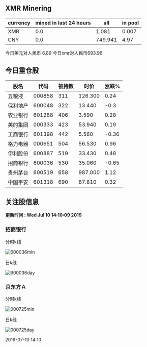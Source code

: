 ## XMR Minering

|currency|mined in last 24 hours|all|in pool|
|---|---|---|---|
|XMR|0.0|1.081|0.007|
|CNY|0.0|749.941|4.97|

今日美元对人民币 6.89	今日xmr对人民币693.96


## 今日重仓股 

|股名|代码|被持数|时价|涨跌%|
|---|---|---|---|---|
|五粮液|000858|311|126.300|0.24|
|保利地产|600048|322|13.440|-0.3|
|农业银行|601288|406|3.590|0.28|
|美的集团|000333|423|53.940|0.19|
|工商银行|601398|442|5.560|-0.36|
|格力电器|000651|504|56.530|0.96|
|伊利股份|600887|519|33.430|0.48|
|招商银行|600036|530|35.060|-0.65|
|贵州茅台|600519|658|987.000|1.12|
|中国平安|601318|690|87.810|0.32|

## 关注股信息
**更新时间 : Wed Jul 10 14:10:09 2019**
### 招商银行 
分时k线

![600036min](http://image.sinajs.cn/newchart/min/n/sh600036.gif)

日k线

![600036day](http://image.sinajs.cn/newchart/daily/n/sh600036.gif)

### 京东方Ａ 
分时k线

![000725min](http://image.sinajs.cn/newchart/min/n/sz000725.gif)

日k线

![000725day](http://image.sinajs.cn/newchart/daily/n/sz000725.gif)

2019-07-10 14:10